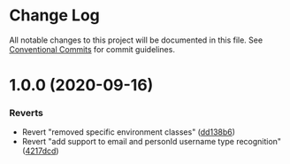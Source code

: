 # Change Log

All notable changes to this project will be documented in this file.
See [Conventional Commits](https://conventionalcommits.org) for commit guidelines.

# 1.0.0 (2020-09-16)

### Reverts

- Revert "removed specific environment classes" ([dd138b6](https://bitbucket.org/naturacode/authenticator-natura-sdk-web/commits/dd138b608e9f119e68cca322283d0f192a7d1c37))
- Revert "add support to email and personId username type recognition" ([4217dcd](https://bitbucket.org/naturacode/authenticator-natura-sdk-web/commits/4217dcd9b26626486d48e6d758e39f745edc7b89))
